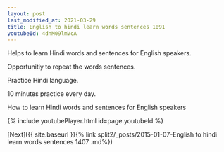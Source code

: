 ```yaml
---
layout: post
last_modified_at: 2021-03-29
title: English to hindi learn words sentences 1091 
youtubeId: 4dnM09lmVcA
---
```

 
 
Helps to learn Hindi words and sentences for English speakers.

Opportunitiy to repeat the words sentences. 

Practice Hindi language. 
 
10 minutes practice every day. 
 
How to learn Hindi words and sentences for English speakers 
 
{% include youtubePlayer.html id=page.youtubeId %}
 
 
[Next]({{ site.baseurl }}{% link  split2/_posts/2015-01-07-English to hindi learn words sentences 1407 .md%})
 
